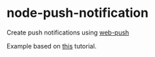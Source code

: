 # node-push-notification
Create push notifications using [web-push](https://github.com/web-push-libs/web-push)

Example based on [this](https://www.youtube.com/watch?v=HlYFW2zaYQM) tutorial.
